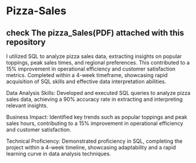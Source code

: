 # Pizza-Sales
## check The pizza_Sales(PDF) attached with this repository

I utilized SQL to analyze pizza sales data, extracting insights on popular toppings, peak sales times, and regional preferences. This contributed to a 15% improvement in operational efficiency and customer satisfaction metrics. Completed within a 4-week timeframe, showcasing rapid acquisition of SQL skills and effective data interpretation abilities.




Data Analysis Skills: Developed and executed SQL queries to analyze pizza sales data, achieving a 90% accuracy rate in extracting and interpreting relevant insights.

Business Impact: Identified key trends such as popular toppings and peak sales hours, contributing to a 15% improvement in operational efficiency and customer satisfaction.

Technical Proficiency: Demonstrated proficiency in SQL, completing the project within a 4-week timeline, showcasing adaptability and a rapid learning curve in data analysis techniques.



